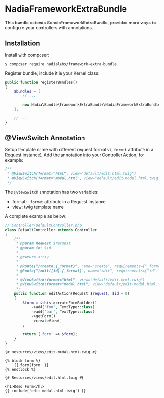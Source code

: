 NadiaFrameworkExtraBundle
===================

This bundle extends SensioFrameworkExtraBundle, provides more ways to configure your controllers with annotations.

## Installation

Install with composer:

```bash
$ composer require nadialabs/framework-extra-bundle
```

Register bundle, include it in your Kernel class:

```php
public function registerBundles()
{
    $bundles = [
        // ...

        new Nadia\Bundle\FrameworkExtraBundle\NadiaFrameworkExtraBundle(),
    ];

    // ...
}
```

## @ViewSwitch Annotation

Setup template name with different request formats (`_format` attribute in a Request instance). Add the annotation into your Controller Action, for example:

```php
/**
 * @ViewSwitch(format="html", view="default/edit.html.twig")
 * @ViewSwitch(format="modal.html", view="default/edit-modal.html.twig")
 */
```

The `@ViewSwitch` annotation has two variables:

- format: `_format` attribute in a Request instance
- view: twig template name


A complete example as below:

```php
// Controller/DefaultController.php
class DefaultController extends Controller
{
    /**
     * @param Request $request
     * @param int $id
     *
     * @return array
     *
     * @Route("/create.{_format}", name="create", requirements={"_format":"html|modal.html"}, defaults={"_format":"html"})
     * @Route("/edit/{id}.{_format}", name="edit", requirements={"id":"\d+", "_format":"html|modal.html"}, defaults={"_format":"html"})
     *
     * @ViewSwitch(format="html", view="default/edit.html.twig")
     * @ViewSwitch(format="modal.html", view="default/edit-modal.html.twig")
     */
    public function editAction(Request $request, $id = 0)
    {
        $form = $this->createFormBuilder()
            ->add('foo', TextType::class)
            ->add('bar', TextType::class)
            ->getForm()
            ->createView()
        ;

        return ['form' => $form];
    }
}
```

```twig
{# Resources/views/edit.modal.html.twig #}

{% block form %}
    {{ form(form) }}
{% endblock %}
```

```twig
{# Resources/views/edit.html.twig #}

<h1>Demo Form</h1>
{{ include('edit-modal.html.twig') }}
```
